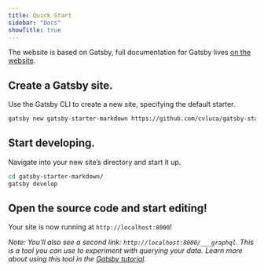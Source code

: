 ```yaml
---
title: Quick Start
sidebar: "Docs"
showTitle: true
---
```

The website is based on Gatsby, full documentation for Gatsby lives [on the website](https://gatsbyjs.org/).

## Create a Gatsby site.

  Use the Gatsby CLI to create a new site, specifying the default starter.

  ```sh
  gatsby new gatsby-starter-markdown https://github.com/cvluca/gatsby-starter-markdown
  ```
## Start developing.

  Navigate into your new site’s directory and start it up.

  ```sh
  cd gatsby-starter-markdown/
  gatsby develop
  ```

## Open the source code and start editing!

  Your site is now running at `http://localhost:8000`!
   
  *Note: You'll also see a second link: `http://localhost:8000/___graphql`. This is a tool you can use to experiment with querying your data. Learn more about using this tool in the [Gatsby tutorial](https://www.gatsbyjs.org/tutorial/part-five/#introducing-graphiql).*